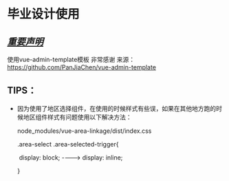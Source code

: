 # 毕业设计使用 

## ***<u>重要声明</u>***

使用vue-admin-template模板
非常感谢
来源：https://github.com/PanJiaChen/vue-admin-template

## TIPS：

- 因为使用了地区选择组件，在使用的时候样式有些误，如果在其他地方跑的时候地区组件样式有问题使用以下解决方法：

  node_modules/vue-area-linkage/dist/index.css

  .area-select .area-selected-trigger{

  ​    display: block; ----> display: inline;

  }